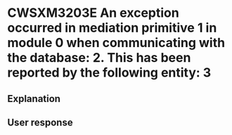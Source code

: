 # CWSXM3203E An exception occurred in mediation primitive 1 in module 0 when communicating with the database: 2. This has been reported by the following entity: 3

## Explanation

## User response